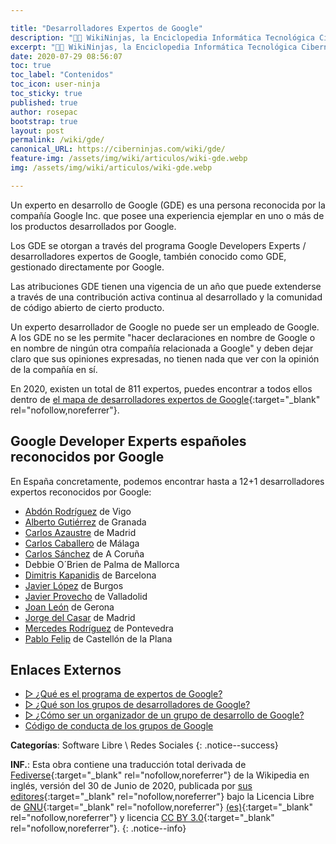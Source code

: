 ```yaml
---

title: "Desarrolladores Expertos de Google"
description: "👨‍💻 WikiNinjas, la Enciclopedia Informática Tecnológica Ciberninjas: El reconocimiento GDE como experto desarrollador en tecnología de Google, demuestra que una persona posee la experiencia necesaria en una tecnología concreta como para ser reconocida por la propia compañía."
excerpt: "👨‍💻 WikiNinjas, la Enciclopedia Informática Tecnológica Ciberninjas: El reconocimiento GDE como experto desarrollador en tecnología de Google, demuestra que una persona posee la experiencia necesaria en una tecnología concreta como para ser reconocida por la propia compañía."
date: 2020-07-29 08:56:07
toc: true
toc_label: "Contenidos"
toc_icon: user-ninja
toc_sticky: true
published: true
author: rosepac
bootstrap: true
layout: post
permalink: /wiki/gde/
canonical_URL: https://ciberninjas.com/wiki/gde/
feature-img: /assets/img/wiki/articulos/wiki-gde.webp
img: /assets/img/wiki/articulos/wiki-gde.webp

---
```


Un experto en desarrollo de Google (GDE) es una persona reconocida por la compañía Google Inc. que posee una experiencia ejemplar en uno o más de los productos desarrollados por Google.

Los GDE se otorgan a través del programa Google Developers Experts / desarrolladores expertos de Google, también conocido como GDE, gestionado directamente por Google.

Las atribuciones GDE tienen una vigencia de un año que puede extenderse a través de una contribución activa continua al desarrollado y la comunidad de código abierto de cierto producto.

Un experto desarrollador de Google no puede ser un empleado de Google. A los GDE no se les permite "hacer declaraciones en nombre de Google o en nombre de ningún otra compañía relacionada a Google" y deben dejar claro que sus opiniones expresadas, no tienen nada que ver con la opinión de la compañía en sí.

En 2020, existen un total de 811 expertos, puedes encontrar a todos ellos dentro de [el mapa de desarrolladores expertos de Google](https://developers.google.com/community/experts/directory){:target="_blank" rel="nofollow,noreferrer"}.

## **Google Developer Experts españoles reconocidos por Google**

En España concretamente, podemos encontrar hasta a 12+1 desarrolladores expertos reconocidos por Google:

- [Abdón Rodríguez](https://ciberninjas.com/gde-tecnologias-web-abdon-rodriguez/) de Vigo
- [Alberto Gutiérrez](https://ciberninjas.com/gde-google-cloud-alberto-gutierrez/) de Granada
- [Carlos Azaustre](https://ciberninjas.com/gde-tecnologias-web-carlos-azaustre/) de Madrid
- [Carlos Caballero](https://ciberninjas.com/gde-angular-carlos-caballero/) de Málaga
- [Carlos Sánchez](https://ciberninjas.com/gde-google-cloud-carlos-sanchez/) de A Coruña
- Debbie O´Brien de Palma de Mallorca
- [Dimitris Kapanidis](https://ciberninjas.com/gde-google-cloud-dimitris-kapanidis/) de Barcelona
- [Javier López](https://ciberninjas.com/gde-google-cloud-javier-lopez/) de Burgos
- [Javier Provecho](https://ciberninjas.com/gde-google-cloud-javier-provecho/) de Valladolid
- [Joan León](https://ciberninjas.com/gde-tecnologias-web-joan-leon/) de Gerona
- [Jorge del Casar](https://ciberninjas.com/gde-tecnologias-web-jorge-del-casar/) de Madrid
- [Mercedes Rodríguez](https://ciberninjas.com/gde-asistente-mercedes-rodriguez/) de Pontevedra
- [Pablo Felip](https://ciberninjas.com/gde-g-suite-pablo-felip/) de Castellón de la Plana

## **Enlaces Externos**

- [▷ ¿Qué es el programa de expertos de Google?](https://ciberninjas.com/expertos-google/)
- [▷ ¿Qué son los grupos de desarrolladores de Google?](https://ciberninjas.com/gdg-grupos-desarrollo-google/)
- [▷ ¿Cómo ser un organizador de un grupo de desarrollo de Google?](https://ciberninjas.com/gdg-organizadores-grupos/)
- [Código de conducta de los grupos de Google](https://ciberninjas.com/gdg-codigo-conducta/)

**Categorías**: Software Libre \ Redes Sociales
{: .notice--success}

**INF.**: Esta obra contiene una traducción total derivada de [Fediverse](https://en.wikipedia.org/wiki/Fediverse){:target="_blank" rel="nofollow,noreferrer"} de la Wikipedia en inglés, versión del 30 de Junio de 2020, publicada por [sus editores](https://en.wikipedia.org/w/index.php?title=Fediverse&action=history){:target="_blank" rel="nofollow,noreferrer"} bajo la Licencia Libre de [GNU](http://www.gnu.org/licenses/licenses.html#GPL){:target="_blank" rel="nofollow,noreferrer"} [(es)](https://es.wikipedia.org/wiki/Wikipedia:Traducci%C3%B3n_no_oficial_de_la_Licencia_de_documentaci%C3%B3n_libre_de_GNU){:target="_blank" rel="nofollow,noreferrer"} y licencia [CC BY 3.0](https://creativecommons.org/licenses/by-sa/3.0/deed.es){:target="_blank" rel="nofollow,noreferrer"}.
{: .notice--info}